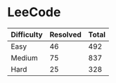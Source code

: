 # LeeCode

| Difficulty | Resolved | Total |
| :--------- | :------- | :---- |
| Easy       | 46       | 492   |
| Medium     | 75       | 837   |
| Hard       | 25       | 328   |
